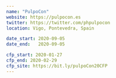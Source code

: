```yaml
---
name: "PulpoCon"
website: https://pulpocon.es
twitter: https://twitter.com/phpulpocon
location: Vigo, Pontevedra, Spain

date_start: 2020-09-05
date_end:   2020-09-05

cfp_start: 2020-01-27
cfp_end: 2020-02-29
cfp_site: https://bit.ly/pulpoCon20CFP
---
```

